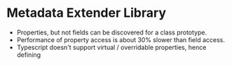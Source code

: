 # Metadata Extender Library

*  Properties, but not fields can be discovered for a class prototype.
*  Performance of property access is about 30% slower than field access.
*  Typescript doesn't support virtual / overridable properties, hence defining 

